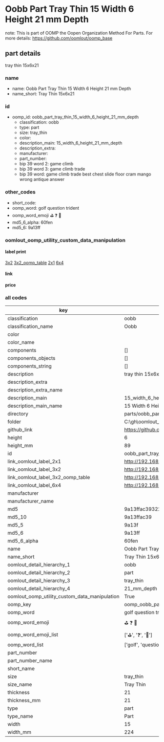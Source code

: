 # Oobb Part Tray Thin 15 Width 6 Height 21 mm Depth  

note: This is part of OOMP the Oopen Organization Method For Parts. For more details: https://github.com/oomlout/oomp_base

##  part details
  



tray thin 15x6x21



### name
* name: Oobb Part Tray Thin 15 Width 6 Height 21 mm Depth
* name_short: Tray Thin 15x6x21 
### id
* oomp_id: oobb_part_tray_thin_15_width_6_height_21_mm_depth
  * classification: oobb
  * type: part
  * size: tray_thin
  * color: 
  * description_main: 15_width_6_height_21_mm_depth
  * description_extra: 
  * manufacturer: 
  * part_number: 
  * bip 39 word 2: game climb
  * bip 39 word 3: game climb trade
  * bip 39 word: game climb trade best chest slide floor cram mango wrong antique answer

### other_codes
* short_code: 
* oomp_word: golf question trident
* oomp_word_emoji :golf: :question: :trident:
* md5_6_alpha: 60fen
* md5_6: 9a13ff






### oomlout_oomp_utility_custom_data_manipulation
#### label print
[3x2](http://192.168.1.245:1112/?label=oomp%2060fen)
[3x2_oomp_table](http://192.168.1.108:1112/?label=oomp%2060fen)
[2x1](http://192.168.1.242:1112/?label=oomp%2060fen)
[6x4](http://192.168.1.55:1112/?label=oomp%2060fen)    

#### link

                              

#### price







### all codes 
| key | value |  
| --- | --- |  
| classification | oobb |  
| classification_name | Oobb |  
| color |  |  
| color_name |  |  
| components | [] |  
| components_objects | [] |  
| components_string | [] |  
| description | tray thin 15x6x21 |  
| description_extra |  |  
| description_extra_name |  |  
| description_main | 15_width_6_height_21_mm_depth |  
| description_main_name | 15 Width 6 Height 21 mm Depth |  
| directory | parts/oobb_part_tray_thin_15_width_6_height_21_mm_depth |  
| folder | C:\gh\oomlout_oobb_version_4_generated_parts\parts\oobb_part_tray_thin_15_width_6_height_21_mm_depth |  
| github_link | https://github.com/oomlout/oomlout_oomp_part_src/tree/main/parts/oobb_part_tray_thin_15_width_6_height_21_mm_depth |  
| height | 6 |  
| height_mm | 89 |  
| id | oobb_part_tray_thin_15_width_6_height_21_mm_depth |  
| link_oomlout_label_2x1 | http://192.168.1.242:1112/?label=oomp%2060fen |  
| link_oomlout_label_3x2 | http://192.168.1.245:1112/?label=oomp%2060fen |  
| link_oomlout_label_3x2_oomp_table | http://192.168.1.108:1112/?label=oomp%2060fen |  
| link_oomlout_label_6x4 | http://192.168.1.55:1112/?label=oomp%2060fen |  
| manufacturer |  |  
| manufacturer_name |  |  
| md5 | 9a13ffac39322b2f2e13c155cd4ac2f9 |  
| md5_10 | 9a13ffac39 |  
| md5_5 | 9a13f |  
| md5_6 | 9a13ff |  
| md5_6_alpha | 60fen |  
| name | Oobb Part Tray Thin 15 Width 6 Height 21 mm Depth |  
| name_short | Tray Thin 15x6x21  |  
| oomlout_detail_hierarchy_1 | oobb |  
| oomlout_detail_hierarchy_2 | part |  
| oomlout_detail_hierarchy_3 | tray_thin |  
| oomlout_detail_hierarchy_4 | 21_mm_depth |  
| oomlout_oomp_utility_custom_data_manipulation | True |  
| oomp_key | oomp_oobb_part_tray_thin_15_width_6_height_21_mm_depth |  
| oomp_word | golf question trident |  
| oomp_word_emoji | :golf: :question: :trident: |  
| oomp_word_emoji_list | [':golf:', ':question:', ':trident:'] |  
| oomp_word_list | ['golf', 'question', 'trident'] |  
| part_number |  |  
| part_number_name |  |  
| short_name |  |  
| size | tray_thin |  
| size_name | Tray Thin |  
| thickness | 21 |  
| thickness_mm | 21 |  
| type | part |  
| type_name | Part |  
| width | 15 |  
| width_mm | 224 |  
